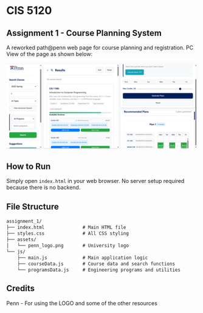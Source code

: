 # CIS 5120
## Assignment 1 - Course Planning System

A reworked path@penn web page for course planning and registration. 
PC View of the page as shown below:

![PC View of the Course Planning System](assignment_1/assets/pc_view.png)

## How to Run

Simply open `index.html` in your web browser. No server setup required because there is no backend.

## File Structure

```
assignment_1/
├── index.html              # Main HTML file
├── styles.css              # All CSS styling
├── assets/
│   └── penn_logo.png       # University logo
└── js/
    ├── main.js             # Main application logic
    ├── courseData.js       # Course data and search functions
    └── programsData.js     # Engineering programs and utilities
```

## Credits




Penn - For using the LOGO and some of the other resources